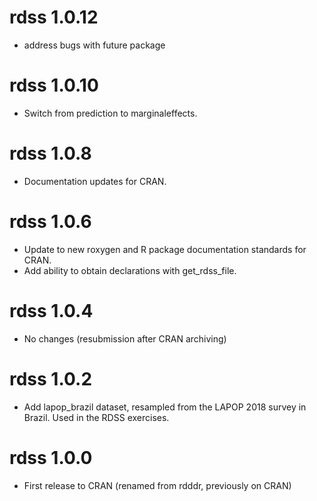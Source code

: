 # rdss 1.0.12

* address bugs with future package

# rdss 1.0.10

* Switch from prediction to marginaleffects.

# rdss 1.0.8

* Documentation updates for CRAN.

# rdss 1.0.6

* Update to new roxygen and R package documentation standards for CRAN.
* Add ability to obtain declarations with get_rdss_file.

# rdss 1.0.4

* No changes (resubmission after CRAN archiving)

# rdss 1.0.2

* Add lapop_brazil dataset, resampled from the LAPOP 2018 survey in Brazil. Used in the RDSS exercises.

# rdss 1.0.0

* First release to CRAN (renamed from rdddr, previously on CRAN)
